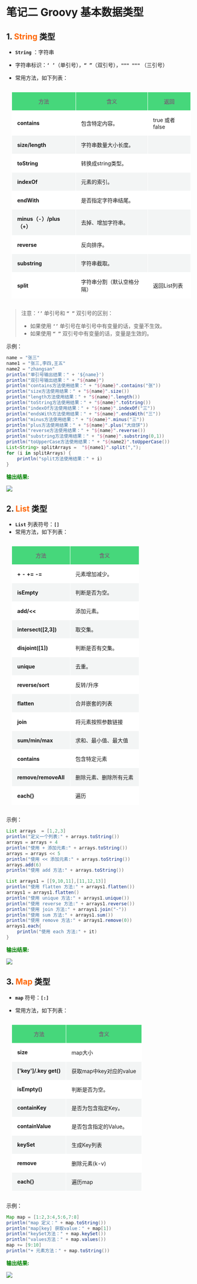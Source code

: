 # 笔记二 Groovy 基本数据类型

## 1. <font color="#ff6702"><b>String</b></font> 类型

- **`String`** ：字符串

- 字符串标识：**`‘ ’`**（单引号），**`“ ”`**（双引号），**`""" """`** （三引号）
- 常用方法，如下列表：

<style>
    .table11_3 table {
        width:100%;
        margin:15px 0;
        border:3px;
    }
    .table11_3 th {
        background-color:#46D77B;
        color:#706D75
    }
    .table11_3,.table11_3 th,.table11_3 td {
        font-size:1em;
        text-align:center;
        padding:14px;
        border-collapse:collapse;
    }
    .table11_3 th {
        border: 1px solid #fe2047;
        border-width:1px 0 1px 0;
        border:1px inset #ffffff;
    }
    .table11_3 td {
        text-align:left;
        border: 1px solid #fe2047;
        border-width:1px 0 1px 0;
        border:1px inset #ffffff;
    }
    .table11_3 tr {
        border: 1px solid #ffffff;
    }
    .table11_3 tr:nth-child(odd){
        background-color:#F3F5F5;
    }
    .table11_3 tr:nth-child(even){
        background-color:#ffffff;
    }
</style>
<table class=table11_3>
    <tr>
     <th>方法</th>
     <th>含义</th>
     <th>返回</th>
    </tr>
    <tr>
      <td><b>contains</b></td>
      <td>包含特定内容。</td></td>
      <td>true 或者 false</td>
    </tr>
    <tr>
      <td><b>size/length</b></td>
      <td>字符串数量大小长度。</td>
      <td></td>
    </tr>
    <tr>
      <td><b>toString</b></td>
      <td>转换成string类型。</td>
      <td></td>
    </tr>
    <tr>
      <td><b>indexOf</b></td>
      <td>元素的索引。 </td>
      <td></td>
    </tr>
    <tr>
      <td><b>endWith</b></td>
      <td>是否指定字符串结尾。 </td>
      <td></td>
    </tr>
    <tr>
      <td><b>minus（-）/plus（+）</b></td>
      <td>去掉、增加字符串。 </td>
      <td></td>
    </tr>
    <tr>
      <td><b>reverse</b></td>
      <td>反向排序。</td>
      <td></td>
    </tr>
    <tr>
      <td><b>substring</b></td>
      <td>字符串截取。</td>
      <td></td>
    </tr>   
    <tr>
      <td><b>split</b></td>
      <td>字符串分割（默认空格分隔）</td>
      <td>返回List列表</td>
    </tr>   
</table>



> 注意：**`‘’`** 单引号和 **`“ ”`** 双引号的区别：
>
> - 如果使用 **`‘’`** 单引号在单引号中有变量的话，变量不生效。
> - 如果使用 **`“ ”`** 双引号中有变量的话，变量是生效的。

示例：

```groovy
name = "张三"
name1 = "张三,李四,王五"
name2 = "zhangsan"
println("单引号输出结果：" + '${name}')
println("双引号输出结果：" + "${name}")
println("contains方法使用结果：" + "${name}".contains("张"))
println("size方法使用结果：" + "${name}".size())
println("length方法使用结果：" + "${name}".length())
println("toString方法使用结果：" + "${name}".toString())
println("indexOf方法使用结果：" + "${name}".indexOf("三"))
println("endsWith方法使用结果：" + "${name}".endsWith("三"))
println("minus方法使用结果：" + "${name}".minus("三"))
println("plus方法使用结果：" + "${name}".plus("大烧饼"))
println("reverse方法使用结果：" + "${name}".reverse())
println("substring方法使用结果：" + "${name}".substring(0,1))
println("toUpperCase方法使用结果：" + "${name2}".toUpperCase())
List<String> splitArrays =  "${name1}".split(",");
for (i in splitArrays) {
    println("split方法使用结果：" + i)
}
```

<font color="green"><b>输出结果:</b></font>

<img src="./statics/images/groovy/groovy_string_type_01.png" style="zoom:100%;" />




## 2. <font color="#ff6702"><b>List</b></font> 类型

- **`List`** 列表符号：**`[]`**
- 常用方法，如下列表：

<style>
    .table11_3 table {
        width:100%;
        margin:15px 0;
        border:3px;
    }
    .table11_3 th {
        background-color:#46D77B;
        color:#706D75
    }
    .table11_3,.table11_3 th,.table11_3 td {
        font-size:1em;
        text-align:center;
        padding:14px;
        border-collapse:collapse;
    }
    .table11_3 th {
        border: 1px solid #fe2047;
        border-width:1px 0 1px 0;
        border:1px inset #ffffff;
    }
    .table11_3 td {
        text-align:left;
        border: 1px solid #fe2047;
        border-width:1px 0 1px 0;
        border:1px inset #ffffff;
    }
    .table11_3 tr {
        border: 1px solid #ffffff;
    }
    .table11_3 tr:nth-child(odd){
        background-color:#F3F5F5;
    }
    .table11_3 tr:nth-child(even){
        background-color:#ffffff;
    }
</style>
<table class=table11_3>
    <tr>
     <th>方法</th>
     <th>含义</th>
    </tr>
    <tr>
      <td><b>+ - += -=</b></td>
      <td>元素增加减少。</td></td>
    </tr>
    <tr>
      <td><b>isEmpty</b></td>
      <td>判断是否为空。</td>
    </tr>
    <tr>
      <td><b>add/<< </b></td>
      <td>添加元素。</td>
    </tr>
    <tr>
      <td><b>intersect([2,3])</b></td>
      <td>取交集。</td>
    </tr>
    <tr>
      <td><b>disjoint([1])</b></td>
      <td>判断是否有交集。</td>
    </tr>
    <tr>
      <td><b>unique</b></td>
      <td>去重。 </td>
    </tr>
    <tr>
      <td><b>reverse/sort</b></td>
      <td>反转/升序</td>
    </tr>
    <tr>
      <td><b>flatten</b></td>
      <td>合并嵌套的列表</td>
    </tr>  
    <tr>
      <td><b>join</b></td>
      <td>将元素按照参数链接</td>
    </tr>  
    <tr>
      <td><b>sum/min/max</b></td>
      <td>求和、最小值、最大值</td>
    </tr> 
    <tr>
      <td><b>contains</b></td>
      <td>包含特定元素</td>
    </tr> 
    <tr>
      <td><b>remove/removeAll</b></td>
      <td>删除元素、删除所有元素</td>
    </tr> 
    <tr>
      <td><b>each{}</b></td>
      <td>遍历</td>
    </tr> 
</table>

示例：

```groovy
List arrays  = [1,2,3]
println("定义一个列表:" + arrays.toString())
arrays = arrays + 4
println("使用 + 添加元素:" + arrays.toString())
arrays = arrays << 5
println("使用 << 添加元素:" + arrays.toString())
arrays.add(6)
println("使用 add 方法:" + arrays.toString())

List arrays1 = [[9,10,11],[11,12,13]]
println("使用 flatten 方法:" + arrays1.flatten())
arrays1 = arrays1.flatten()
println("使用 unique 方法:" + arrays1.unique())
println("使用 reverse 方法:" + arrays1.reverse())
println("使用 join 方法:" + arrays1.join("-"))
println("使用 sum 方法:" + arrays1.sum())
println("使用 remove 方法:" + arrays1.remove(0))
arrays1.each{
    println("使用 each 方法:" + it)
}
```

<font color="green"><b>输出结果:</b></font>

<img src="./statics/images/groovy/groovy_list_type_02.png" style="zoom:100%;" />




## 3. <font color="#ff6702"><b>Map</b></font> 类型

- **`map`** 符号：**`[:]`**

- 常用方法，如下列表：

<style>
    .table11_3 table {
        width:100%;
        margin:15px 0;
        border:3px;
    }
    .table11_3 th {
        background-color:#46D77B;
        color:#706D75
    }
    .table11_3,.table11_3 th,.table11_3 td {
        font-size:1em;
        text-align:center;
        padding:14px;
        border-collapse:collapse;
    }
    .table11_3 th {
        border: 1px solid #fe2047;
        border-width:1px 0 1px 0;
        border:1px inset #ffffff;
    }
    .table11_3 td {
        text-align:left;
        border: 1px solid #fe2047;
        border-width:1px 0 1px 0;
        border:1px inset #ffffff;
    }
    .table11_3 tr {
        border: 1px solid #ffffff;
    }
    .table11_3 tr:nth-child(odd){
        background-color:#F3F5F5;
    }
    .table11_3 tr:nth-child(even){
        background-color:#ffffff;
    }
</style>
<table class=table11_3>
    <tr>
     <th>方法</th>
     <th>含义</th>
    </tr>
    <tr>
      <td><b>size</b></td>
      <td>map大小</td></td>
    </tr>
    <tr>
      <td><b>['key']/.key get()</b></td>
      <td>获取map中key对应的value</td>
    </tr>
    <tr>
      <td><b>isEmpty()</b></td>
      <td>判断是否为空。</td>
    </tr>
    <tr>
      <td><b>containKey</b></td>
      <td>是否为包含指定Key。</td>
    </tr>
    <tr>
      <td><b>containValue</b></td>
      <td>是否包含指定的Value。</td>
    </tr>
    <tr>
      <td><b>keySet</b></td>
      <td>生成Key列表</td>
    </tr>
    <tr>
      <td><b>remove</b></td>
      <td>删除元素(k-v)</td>
    </tr> 
    <tr>
      <td><b>each{}</b></td>
      <td>遍历map</td>
    </tr> 
</table>
示例：

```groovy
Map map = [1:2,3:4,5:6,7:8]
println("map 定义：" + map.toString())
println("map[key] 获取value：" + map[1])
println("keySet方法：" + map.keySet())
println("values方法：" + map.values())
map += [9:10]
println("+ 元素方法：" + map.toString())
```

<font color="green"><b>输出结果:</b></font>

<img src="./statics/images/groovy/groovy_map_type_03.png" style="zoom:100%;" />